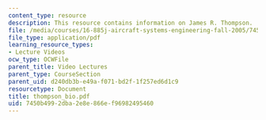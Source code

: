 ```yaml
---
content_type: resource
description: This resource contains information on James R. Thompson.
file: /media/courses/16-885j-aircraft-systems-engineering-fall-2005/7450b4992dba2e8e866ef96982495460_thompson_bio.pdf
file_type: application/pdf
learning_resource_types:
- Lecture Videos
ocw_type: OCWFile
parent_title: Video Lectures
parent_type: CourseSection
parent_uid: d240db3b-e49a-f071-bd2f-1f257ed6d1c9
resourcetype: Document
title: thompson_bio.pdf
uid: 7450b499-2dba-2e8e-866e-f96982495460
---
```

